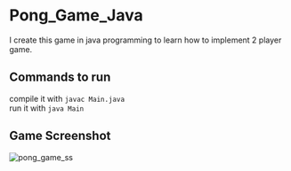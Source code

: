 # Pong_Game_Java
I create this game in java programming to learn how to implement 2 player game.

## Commands to run
compile it with `javac Main.java`<br>
run it with `java Main`

## Game Screenshot
![pong_game_ss](https://user-images.githubusercontent.com/78417230/209655918-76b51954-814d-40fd-a710-93083fc7f6dc.png)
